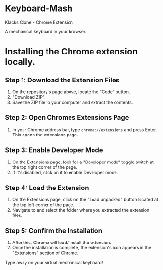 # Keyboard-Mash
Klacks Clone - Chrome Extension

A mechanical keyboard in your browser.

# Installing the Chrome extension locally. 


## Step 1: Download the Extension Files
1. On the repository's page above, locate the "Code" button.
2. "Download ZIP".
3. Save the ZIP file to your computer and extract the contents.

## Step 2: Open Chromes Extensions Page
1. In your Chrome address bar, type `chrome://extensions` and press Enter. This opens the extensions page.

## Step 3: Enable Developer Mode
1. On the Extensions page, look for a "Developer mode" toggle switch at the top right corner of the page.
2. If it's disabled, click on it to enable Developer mode.

## Step 4: Load the Extension
1. On the Extensions page, click on the "Load unpacked" button located at the top left corner of the page.
2. Navigate to and select the folder where you extracted the extension files.

## Step 5: Confirm the Installation
1. After this, Chrome will load/ install the extension.
2. Once the installation is complete, the extension's icon appears in the "Extensions" section of Chrome.

Type away on your virtual mechanical keyboard! 
